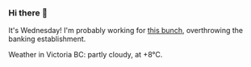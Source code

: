 ### Hi there :wave:

It's Wednesday! I'm probably working for [this bunch](https://github.com/kohofinancial), overthrowing the banking establishment.

Weather in Victoria BC: partly cloudy, at +8°C.
